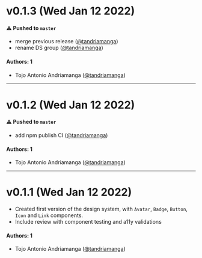 # v0.1.3 (Wed Jan 12 2022)

#### ⚠️ Pushed to `master`

- merge previous release ([@tandriamanga](https://github.com/tandriamanga))
- rename DS group ([@tandriamanga](https://github.com/tandriamanga))

#### Authors: 1

- Tojo Antonio Andriamanga ([@tandriamanga](https://github.com/tandriamanga))

---

# v0.1.2 (Wed Jan 12 2022)

#### ⚠️ Pushed to `master`

- add npm publish CI ([@tandriamanga](https://github.com/tandriamanga))

#### Authors: 1

- Tojo Antonio Andriamanga ([@tandriamanga](https://github.com/tandriamanga))

---

# v0.1.1 (Wed Jan 12 2022)

- Created first version of the design system, with `Avatar`, `Badge`, `Button`, `Icon` and `Link` components.
- Include review with component testing and a11y validations

#### Authors: 1

- Tojo Antonio Andriamanga ([@tandriamanga](https://github.com/tandriamanga))
